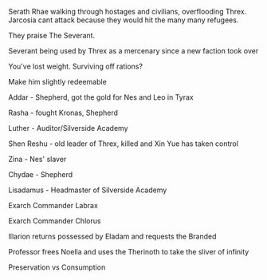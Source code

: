 Serath Rhae walking through hostages and civilians, overflooding Threx. Jarcosia cant attack because they would hit the many many refugees.

They praise The Severant. 

Severant being used by Threx as a mercenary since a new faction took over

You've lost weight. Surviving off rations?

Make him slightly redeemable

Addar - Shepherd, got the gold for Nes and Leo in Tyrax

Rasha - fought Kronas, Shepherd

Luther - Auditor/Silverside Academy

Shen Reshu - old leader of Threx, killed and Xin Yue has taken control

Zina - Nes' slaver

Chydae - Shepherd

Lisadamus - Headmaster of Silverside Academy

Exarch Commander Labrax

Exarch Commander Chlorus

Illarion returns possessed by Eladam and requests the Branded

Professor frees Noella and uses the Therinoth to take the sliver of infinity

Preservation vs Consumption